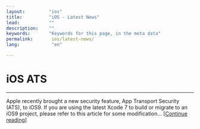 ```yaml
---
layout:         "ios"
title:          "iOS - Latest News"
lead:           ""
description:    ""
keywords:       "Keywords for this page, in the meta data"
permalink:       ios/latest-news/
lang:            "en"

---
```

# iOS ATS
---
Apple recently brought a new security feature, App Transport Security (ATS), to iOS9. If you are using the latest Xcode 7 to build or migrate to an iOS9 project, please refer to this article for some modification... [[Continue reading](ios9ats)]
